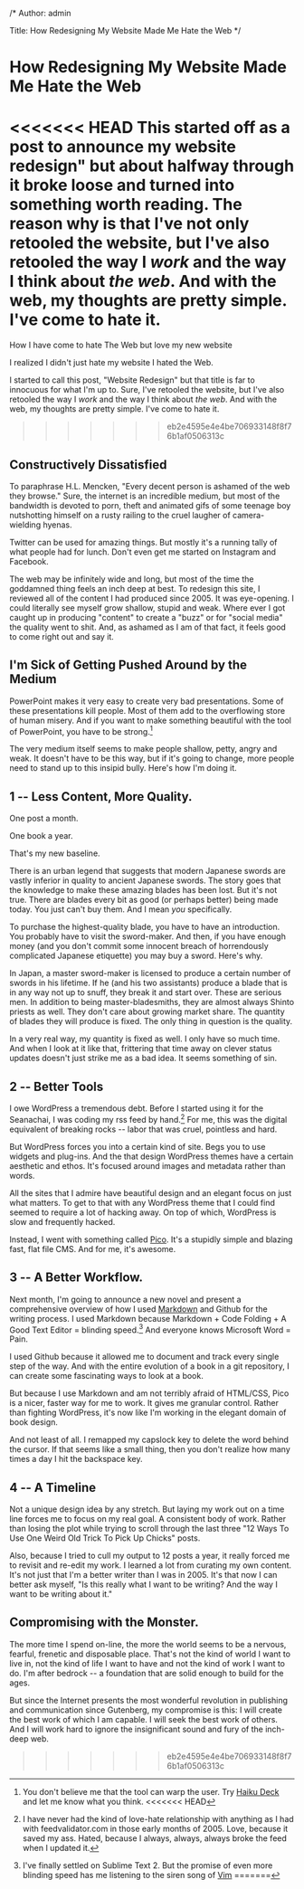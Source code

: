 /*
Author: admin

Title: How Redesigning My Website Made Me Hate the Web
*/
<!-- 
Date: 2013-09-08 -->

# How Redesigning My Website Made Me Hate the Web

<<<<<<< HEAD
This started off as a post to announce my website redesign" but about halfway through it broke loose and turned into something worth reading. The reason why is that I've not only retooled the website, but I've also retooled the way I *work* and the way I think about *the web*. And with the web, my thoughts are pretty simple. I've come to hate it. 
=======
How I have come to hate The Web but love my new website 

I realized I didn't just hate my website I hated the Web. 

I started to call this post, "Website Redesign" but that title is far to innocuous for what I'm up to. Sure, I've retooled the website, but I've also retooled the way I *work* and the way I think about *the web*. And with the web, my thoughts are pretty simple. I've come to hate it. 
>>>>>>> eb2e4595e4e4be706933148f8f76b1af0506313c

## Constructively Dissatisfied

To paraphrase H.L. Mencken, "Every decent person is ashamed of the web they browse." Sure, the internet is an incredible medium, but most of the bandwidth is devoted to porn, theft and animated gifs of some teenage boy nutshotting himself on a rusty railing to the cruel laugher of camera-wielding hyenas.

Twitter can be used for amazing things. But mostly it's a running tally of what people had for lunch. Don't even get me started on Instagram and Facebook.

The web may be infinitely wide and long, but most of the time the goddamned thing feels an inch deep at best. To redesign this site, I reviewed all of the content I had produced since 2005. It was eye-opening. I could literally see myself grow shallow, stupid and weak. Where ever I got caught up in producing "content" to create a "buzz" or for "social media" the quality went to shit. And, as ashamed as I am of that fact, it feels good to come right out and say it. 

## I'm Sick of Getting Pushed Around by the Medium

PowerPoint makes it very easy to create very bad presentations. Some of these presentations kill people. Most of them add to the overflowing store of human misery. And if you want to make something beautiful with the tool of PowerPoint, you have to be strong.[^haikudeck] 

The very medium itself seems to make people shallow, petty, angry and weak. It doesn't have to be this way, but if it's going to change, more people need to stand up to this insipid bully. Here's how I'm doing it. 

## 1 -- Less Content, More Quality. 

One post a month. 

One book a year. 

That's my new baseline. 

There is an urban legend that suggests that modern Japanese swords are vastly inferior in quality to ancient Japanese swords. The story goes that the knowledge to make these amazing blades has been lost. But it's not true. There are blades every bit as good (or perhaps better) being made today. You just can't buy them. And I mean *you* specifically. 

To purchase the highest-quality blade, you have to have an introduction. You probably have to visit the sword-maker. And then, if you have enough money (and you don't commit some innocent breach of horrendously complicated Japanese etiquette) you may buy a sword. Here's why. 

In Japan, a master sword-maker is licensed to produce a certain number of swords in his lifetime. If he (and his two assistants) produce a blade that is in any way not up to snuff, they break it and start over. These are serious men. In addition to being master-bladesmiths, they are almost always Shinto priests as well. They don't care about growing market share. The quantity of blades they will produce is fixed. The only thing in question is the quality. 

In a very real way, my quantity is fixed as well. I only have so much time. And when I look at it like that, frittering that time away on clever status updates doesn't just strike me as a bad idea. It seems something of sin. 


## 2 -- Better Tools

I owe WordPress a tremendous debt. Before I started using it for the Seanachai, I was coding my rss feed by hand.[^feedvalidator] For me, this was the digital equivalent of breaking rocks -- labor that was cruel, pointless and hard.

But WordPress forces you into a certain kind of site. Begs you to use widgets and plug-ins. And the that design WordPress themes have a certain aesthetic and ethos. It's focused around images and metadata rather than words.

All the sites that I admire have beautiful design and an elegant focus on just what matters. To get to that with any WordPress theme that I could find seemed to require a lot of hacking away. On top of which, WordPress is slow and frequently hacked. 

Instead, I went with something called [Pico](http://pico.dev7studios.com/). It's a stupidly simple and blazing fast, flat file CMS. And for me, it's awesome.


## 3 -- A Better Workflow. 

Next month, I'm going to announce a new novel and present a comprehensive overview of how I used [Markdown](http://en.wikipedia.org/wiki/Markdown) and Github for the writing process. I used Markdown because Markdown + Code Folding + A Good Text Editor = blinding speed.[^speed] And everyone knows Microsoft Word = Pain. 

I used Github because it allowed me to document and track every single step of the way. And with the entire evolution of a book in a git repository, I can create some fascinating ways to look at a book.

But because I use Markdown and am not terribly afraid of HTML/CSS, Pico is a nicer, faster way for me to work. It gives me granular control. Rather than fighting WordPress, it's now like I'm working in the elegant domain of book design. 

And not least of all. I remapped my capslock key to delete the word behind the cursor. If that seems like a small thing, then you don't realize how many times a day I hit the backspace key. 

## 4 -- A Timeline 

Not a unique design idea by any stretch. But laying my work out on a time line forces me to focus on my real goal. A consistent body of work. Rather than losing the plot while trying to scroll through the last three "12 Ways To Use One Weird Old Trick To Pick Up Chicks" posts. 

Also, because I tried to cull my output to 12 posts a year, it really forced me to revisit and re-edit my work. I learned a lot from curating my own content. It's not just that I'm a better writer than I was in 2005. It's that now I can better ask myself, "Is this really what I want to be writing? And the way I want to be writing about it."

## Compromising with the Monster.

The more time I spend on-line, the more the world seems to be a nervous, fearful, frenetic and disposable place. That's not the kind of world I want to live in, not the kind of life I want to have and not the kind of work I want to do. I'm after bedrock -- a foundation that are solid enough to build for the ages. 

But since the Internet presents the most wonderful revolution in publishing and communication since Gutenberg, my compromise is this: I will create the best work of which I am capable. I will seek the best work of others. And I will work hard to ignore the insignificant sound and fury of the inch-deep web.



[^haikudeck]: You don't believe me that the tool can warp the
user. Try [Haiku Deck](https://itunes.apple.com/us/app/haiku-deck-presentation-slideshow/id536328724?mt=8) and let me know what you think.
<<<<<<< HEAD

[^feedvalidator]: I have never had the kind of love-hate relationship with anything as I had with feedvalidator.com in those early months of 2005. Love, because it saved my ass. Hated, because I always, always, always broke the feed when I updated it. 

[^speed]: I've finally settled on Sublime Text 2. But the promise of even more blinding speed has me listening to the siren song of [Vim](http://www.terminally-incoherent.com/blog/2012/03/21/why-vim/)
=======
>>>>>>> eb2e4595e4e4be706933148f8f76b1af0506313c
